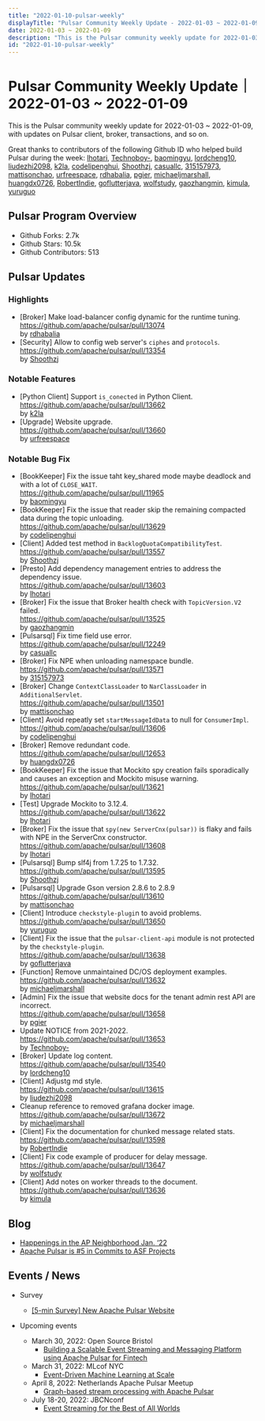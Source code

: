 ```yaml
---
title: "2022-01-10-pulsar-weekly"
displayTitle: "Pulsar Community Weekly Update - 2022-01-03 ~ 2022-01-09"
date: 2022-01-03 ~ 2022-01-09
description: "This is the Pulsar community weekly update for 2022-01-03 ~ 2022-01-09, with updates on Pulsar client, broker, transactions, and so on."
id: "2022-01-10-pulsar-weekly"
---
```


# Pulsar Community Weekly Update｜ 2022-01-03 ~ 2022-01-09

This is the Pulsar community weekly update for 2022-01-03 ~ 2022-01-09, with updates on Pulsar client, broker, transactions, and so on.

Great thanks to contributors of the following Github ID who helped build Pulsar during the week: 
[lhotari](https://github.com/lhotari), [Technoboy-](https://github.com/Technoboy-), [baomingyu](https://github.com/baomingyu), [lordcheng10](https://github.com/lordcheng10), [liudezhi2098](https://github.com/liudezhi2098), [k2la](https://github.com/k2la), [codelipenghui](https://github.com/codelipenghui), [Shoothzj](https://github.com/Shoothzj), [casuallc](https://github.com/casuallc), [315157973](https://github.com/315157973), [mattisonchao](https://github.com/mattisonchao), [urfreespace](https://github.com/urfreespace), [rdhabalia](https://github.com/rdhabalia), [pgier](https://github.com/pgier), [michaeljmarshall](https://github.com/michaeljmarshall), [huangdx0726](https://github.com/huangdx0726), [RobertIndie](https://github.com/RobertIndie), [goflutterjava](https://github.com/goflutterjava), [wolfstudy](https://github.com/wolfstudy), [gaozhangmin](https://github.com/gaozhangmin), [kimula](https://github.com/kimula), [yuruguo](https://github.com/yuruguo)

## Pulsar Program Overview
- Github Forks: 2.7k
- Github Stars: 10.5k
- Github Contributors: 513

## Pulsar Updates
### Highlights
- [Broker] Make load-balancer config dynamic for the runtime tuning. 
 <br>https://github.com/apache/pulsar/pull/13074 
 <br>by [rdhabalia](https://github.com/rdhabalia)
- [Security] Allow to config web server's `ciphes` and `protocols`. 
 <br>https://github.com/apache/pulsar/pull/13354 
 <br>by [Shoothzj](https://github.com/Shoothzj)
 
 
### Notable Features
- [Python Client] Support `is_conected` in Python Client. 
 <br>https://github.com/apache/pulsar/pull/13662 
 <br>by [k2la](https://github.com/k2la)
- [Upgrade] Website upgrade.
 <br>https://github.com/apache/pulsar/pull/13660 
 <br>by [urfreespace](https://github.com/urfreespace)

 
### Notable Bug Fix
- [BookKeeper] Fix the issue taht key_shared mode maybe deadlock and with a lot of `CLOSE_WAIT`.
 <br>https://github.com/apache/pulsar/pull/11965 
 <br>by [baomingyu](https://github.com/baomingyu)
- [BookKeeper] Fix the issue that reader skip the remaining compacted data during the topic unloading. 
 https://github.com/apache/pulsar/pull/13629 
 <br>by [codelipenghui](https://github.com/codelipenghui)
- [Client] Added test method in `BacklogQuotaCompatibilityTest`.
 <br>https://github.com/apache/pulsar/pull/13557 
 <br>by [Shoothzj](https://github.com/Shoothzj)
- [Presto] Add dependency management entries to address the dependency issue.
 <br>https://github.com/apache/pulsar/pull/13603 
 <br>by [lhotari](https://github.com/lhotari)
- [Broker] Fix the issue that Broker health check with `TopicVersion.V2` failed.
 <br>https://github.com/apache/pulsar/pull/13525 
 <br>by [gaozhangmin](https://github.com/gaozhangmin)
- [Pulsarsql] Fix time field use error. 
 <br>https://github.com/apache/pulsar/pull/12249 
 <br>by [casuallc](https://github.com/casuallc)
- [Broker] Fix NPE when unloading namespace bundle. 
 <br>https://github.com/apache/pulsar/pull/13571 
 <br>by [315157973](https://github.com/315157973)
- [Broker] Change `ContextClassLoader` to `NarClassLoader` in `AdditionalServlet`. 
 <br>https://github.com/apache/pulsar/pull/13501 
 <br>by [mattisonchao](https://github.com/mattisonchao)
- [Client] Avoid repeatly set `startMessageIdData` to null for `ConsumerImpl`. 
 <br>https://github.com/apache/pulsar/pull/13606 
 <br>by [codelipenghui](https://github.com/codelipenghui)
- [Broker] Remove redundant code. 
 <br>https://github.com/apache/pulsar/pull/12653 
 <br>by [huangdx0726](https://github.com/huangdx0726)
- [BookKeeper] Fix the issue that Mockito spy creation fails sporadically and causes an exception and Mockito misuse warning.
 <br>https://github.com/apache/pulsar/pull/13621 
 <br>by [lhotari](https://github.com/lhotari)
- [Test] Upgrade Mockito to 3.12.4.
 <br>https://github.com/apache/pulsar/pull/13622 
 <br>by [lhotari](https://github.com/lhotari)
- [Broker] Fix the issue that `spy(new ServerCnx(pulsar))` is flaky and fails with NPE in the ServerCnx constructor. 
 <br>https://github.com/apache/pulsar/pull/13608 
 <br>by [lhotari](https://github.com/lhotari)
- [Pulsarsql] Bump slf4j from 1.7.25 to 1.7.32. 
 <br>https://github.com/apache/pulsar/pull/13595 
 <br>by [Shoothzj](https://github.com/Shoothzj)
- [Pulsarsql] Upgrade Gson version 2.8.6 to 2.8.9 
 <br>https://github.com/apache/pulsar/pull/13610 
 <br>by [mattisonchao](https://github.com/mattisonchao)
- [Client] Introduce `checkstyle-plugi`n to avoid problems.
 <br>https://github.com/apache/pulsar/pull/13650 
 <br>by [yuruguo](https://github.com/yuruguo)
- [Client] Fix the issue that the `pulsar-client-api` module is not protected by the `checkstyle-plugin`.
 <br>https://github.com/apache/pulsar/pull/13638 
 <br>by [goflutterjava](https://github.com/goflutterjava)
- [Function] Remove unmaintained DC/OS deployment examples. 
 <br>https://github.com/apache/pulsar/pull/13632 
 <br>by [michaeljmarshall](https://github.com/michaeljmarshall)
- [Admin] Fix the issue that website docs for the tenant admin rest API are incorrect.
 <br>https://github.com/apache/pulsar/pull/13658 
 <br>by [pgier](https://github.com/pgier)
- Update NOTICE from 2021-2022.
 <br>https://github.com/apache/pulsar/pull/13653 
 <br>by [Technoboy-](https://github.com/Technoboy-)
- [Broker] Update log content.
 <br>https://github.com/apache/pulsar/pull/13540 
 <br>by [lordcheng10](https://github.com/lordcheng10)
- [Client] Adjustg md style. 
 <br>https://github.com/apache/pulsar/pull/13615 
 <br>by [liudezhi2098](https://github.com/liudezhi2098)
- Cleanup reference to removed grafana docker image. 
 <br>https://github.com/apache/pulsar/pull/13672 
 <br>by [michaeljmarshall](https://github.com/michaeljmarshall)
- [Client] Fix the documentation for chunked message related stats.
 <br>https://github.com/apache/pulsar/pull/13598 
 <br>by [RobertIndie](https://github.com/RobertIndie)
- [Client] Fix code example of producer for delay message. 
 <br>https://github.com/apache/pulsar/pull/13647 
 <br>by [wolfstudy](https://github.com/wolfstudy)
- [Client] Add notes on worker threads to the document.
 <br>https://github.com/apache/pulsar/pull/13636 
 <br>by [kimula](https://github.com/kimula)

## Blog
- [Happenings in the AP Neighborhood Jan. ‘22](https://medium.com/apache-pulsar-neighborhood/happenings-in-the-ap-neighborhood-jan-22-7e9df18b5a09)
- [Apache Pulsar is #5 in Commits to ASF Projects](https://medium.com/apache-pulsar-neighborhood/apache-pulsar-is-5-in-commits-to-asf-projects-2012ed0ab5c7)

## Events / News
- Survey
    - [[5-min Survey] New Apache Pulsar Website](https://forms.office.com/pages/responsepage.aspx?id=DQSIkWdsW0yxEjajBLZtrQAAAAAAAAAAAAZAAOjIXw9UMFkzWUM0Q0JVSEtXWVY3SlM0UUMzQkxJVC4u)

- Upcoming events
    - March 30, 2022: Open Source Bristol
        - [Building a Scalable Event Streaming and Messaging Platform using Apache Pulsar for Fintech](https://www.meetup.com/Open-Source-Bristol/events/284198269/)
    - March 31, 2022: MLcof NYC
        - [Event-Driven Machine Learning at Scale](https://mlconf.com/speakers/timothy-spann/)
    - April 8, 2022: Netherlands Apache Pulsar Meetup
        - [Graph-based stream processing with Apache Pulsar](https://www.meetup.com/netherlands-apache-pulsar-meetup/events/284660180/)
    - July 18-20, 2022: JBCNconf
        - [Event Streaming for the Best of All Worlds](https://www.jbcnconf.com/2022/infoTalk.html?id=62324db53a63410bd73c06e4&utm_source=twitter&utm_medium=socialmedia)